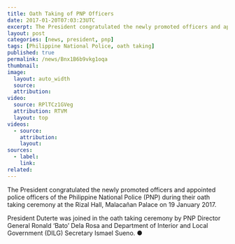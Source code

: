 ```yaml
---
title: Oath Taking of PNP Officers
date: 2017-01-20T07:03:23UTC
excerpt: The President congratulated the newly promoted officers and appointed police officers of the Philippine National Police during their oath taking ceremony at the Rizal Hall, Malacañan Palace on 19 January 2017.
layout: post
categories: [news, president, pnp]
tags: [Philippine National Police, oath taking]
published: true
permalink: /news/Bnx1B6b9vkg1oqa
thumbnail:
image:
  layout: auto_width
  source: 
  attribution: 
video:
  source: RPlTCz1GVeg
  attribution: RTVM
  layout: top
videos:
  - source: 
    attribution: 
    layout: 
sources:
  - label:
    link:
related:
---
```


The President congratulated the newly promoted officers and appointed police officers of the Philippine National Police (PNP) during their oath taking ceremony at the Rizal Hall, Malacañan Palace on 19 January 2017.

President Duterte was joined in the oath taking ceremony by PNP Director General Ronald ‘Bato’ Dela Rosa and Department of Interior and Local Government (DILG) Secretary Ismael Sueno.
&#x25cf;

